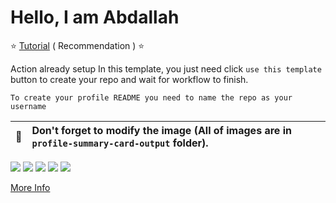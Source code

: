 # Hello, I am Abdallah

:star: [Tutorial](https://github.com/Abdallah991/github-profile-summary-cards/wiki/Toturial) ( Recommendation ) :star:

Action already setup In this template, you just need click `use this template` button to create your repo and wait for workflow to finish.

```To create your profile README you need to name the repo as your username```

| :bell: | Don't forget to modify the image (All of images are in `profile-summary-card-output` folder). |
| :-------: | :-------------------------------------------------------------------------------------------------------- |

[![](https://raw.githubusercontent.com/Abdallah/github-profile-summary-cards-example/master/profile-summary-card-output/vue/0-profile-details.svg)](https://github.com/Abdallah991/github-profile-summary-cards)
[![](https://raw.githubusercontent.com/Abdallah991/github-profile-summary-cards-example/master/profile-summary-card-output/vue/1-repos-per-language.svg)](https://github.com/Abdallah991/github-profile-summary-cards) [![](https://raw.githubusercontent.com/Abdallah991/github-profile-summary-cards-example/master/profile-summary-card-output/vue/2-most-commit-language.svg)](https://github.com/Abdallah991/github-profile-summary-cards)
[![](https://raw.githubusercontent.com/Abdallah991/github-profile-summary-cards-example/master/profile-summary-card-output/vue/3-stats.svg)](https://github.com/Abdallah991/github-profile-summary-cards) [![](https://raw.githubusercontent.com/Abdallah991/github-profile-summary-cards-example/master/profile-summary-card-output/vue/4-productive-time.svg)](https://github.com/Abdallah991/github-profile-summary-cards)

[More Info](https://github.com/Abdallah991/github-profile-summary-cards)
